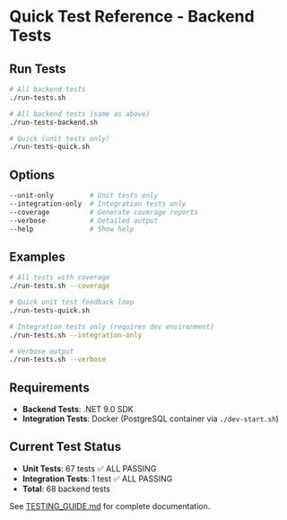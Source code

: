 # Quick Test Reference - Backend Tests

## Run Tests

```bash
# All backend tests
./run-tests.sh

# All backend tests (same as above)
./run-tests-backend.sh

# Quick (unit tests only)
./run-tests-quick.sh
```

## Options

```bash
--unit-only         # Unit tests only
--integration-only  # Integration tests only
--coverage          # Generate coverage reports
--verbose           # Detailed output
--help              # Show help
```

## Examples

```bash
# All tests with coverage
./run-tests.sh --coverage

# Quick unit test feedback loop
./run-tests-quick.sh

# Integration tests only (requires dev environment)
./run-tests.sh --integration-only

# Verbose output
./run-tests.sh --verbose
```

## Requirements

- **Backend Tests**: .NET 9.0 SDK
- **Integration Tests**: Docker (PostgreSQL container via `./dev-start.sh`)

## Current Test Status

- **Unit Tests**: 67 tests ✅ ALL PASSING
- **Integration Tests**: 1 test ✅ ALL PASSING
- **Total**: 68 backend tests

See [TESTING_GUIDE.md](TESTING_GUIDE.md) for complete documentation.

